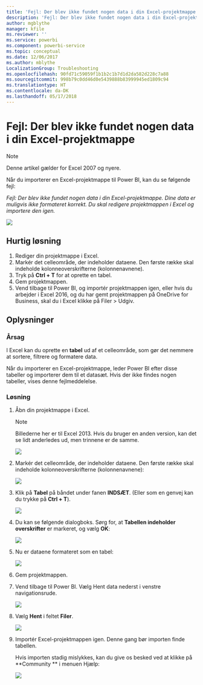 ```yaml
---
title: 'Fejl: Der blev ikke fundet nogen data i din Excel-projektmappe'
description: 'Fejl: Der blev ikke fundet nogen data i din Excel-projektmappe'
author: mgblythe
manager: kfile
ms.reviewer: ''
ms.service: powerbi
ms.component: powerbi-service
ms.topic: conceptual
ms.date: 12/06/2017
ms.author: mblythe
LocalizationGroup: Troubleshooting
ms.openlocfilehash: 90fd71c59059f1b1b2c1b7d1d2da582d228c7a88
ms.sourcegitcommit: 998b79c0dd46d0e5439888b83999945ed1809c94
ms.translationtype: HT
ms.contentlocale: da-DK
ms.lasthandoff: 05/17/2018
---
```

# <a name="error-we-couldnt-find-any-data-in-your-excel-workbook"></a>Fejl: Der blev ikke fundet nogen data i din Excel-projektmappe

>[!NOTE]
>Denne artikel gælder for Excel 2007 og nyere.

Når du importerer en Excel-projektmappe til Power BI, kan du se følgende fejl:

*Fejl: Der blev ikke fundet nogen data i din Excel-projektmappe. Dine data er muligvis ikke formateret korrekt. Du skal redigere projektmappen i Excel og importere den igen.*

![](media/service-admin-troubleshoot-excel-workbook-data/pbi_wecouldntfindanydata.png)

## <a name="quick-solution"></a>Hurtig løsning
1. Rediger din projektmappe i Excel.
2. Markér det celleområde, der indeholder dataene. Den første række skal indeholde kolonneoverskrifterne (kolonnenavnene).
3. Tryk på **Ctrl + T** for at oprette en tabel.
4. Gem projektmappen.
5. Vend tilbage til Power BI, og importér projektmappen igen, eller hvis du arbejder i Excel 2016, og du har gemt projektmappen på OneDrive for Business, skal du i Excel klikke på Filer > Udgiv.

## <a name="details"></a>Oplysninger
### <a name="cause"></a>Årsag
I Excel kan du oprette en **tabel** ud af et celleområde, som gør det nemmere at sortere, filtrere og formatere data.

Når du importerer en Excel-projektmappe, leder Power BI efter disse tabeller og importerer dem til et datasæt. Hvis der ikke findes nogen tabeller, vises denne fejlmeddelelse.

### <a name="solution"></a>Løsning
1. Åbn din projektmappe i Excel. 
    >[!NOTE]
    >Billederne her er til Excel 2013. Hvis du bruger en anden version, kan det se lidt anderledes ud, men trinnene er de samme.
    
    ![](media/service-admin-troubleshoot-excel-workbook-data/pbi_trb_xlwksht1.png)
2. Markér det celleområde, der indeholder dataene. Den første række skal indeholde kolonneoverskrifterne (kolonnenavnene):
   
    ![](media/service-admin-troubleshoot-excel-workbook-data/pbi_trb_xlwksht2.png)
3. Klik på **Tabel** på båndet under fanen **INDSÆT**. (Eller som en genvej kan du trykke på **Ctrl + T**).
   
    ![](media/service-admin-troubleshoot-excel-workbook-data/pbi_trb_xlwksht3.png)
4. Du kan se følgende dialogboks. Sørg for, at **Tabellen indeholder overskrifter** er markeret, og vælg **OK**:
   
    ![](media/service-admin-troubleshoot-excel-workbook-data/pbi_trb_xlcreatetbl.png)
5. Nu er dataene formateret som en tabel:
   
    ![](media/service-admin-troubleshoot-excel-workbook-data/pbi_trb_xltbl.png)
6. Gem projektmappen.
7. Vend tilbage til Power BI. Vælg Hent data nederst i venstre navigationsrude.
   
    ![](media/service-admin-troubleshoot-excel-workbook-data/pbi_getdata.png)
8. Vælg **Hent** i feltet **Filer**.
   
    ![](media/service-admin-troubleshoot-excel-workbook-data/pbi_getfiles.png)
9. Importér Excel-projektmappen igen. Denne gang bør importen finde tabellen.
   
    Hvis importen stadig mislykkes, kan du give os besked ved at klikke på **Community ** i menuen Hjælp:
   
    ![](media/service-admin-troubleshoot-excel-workbook-data/pbi_questionmenucommunity.png)
